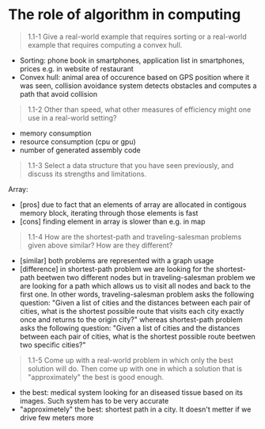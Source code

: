 # The role of algorithm in computing

> 1.1-1 Give a real-world example that requires sorting or a real-world example that requires computing a convex hull.

- Sorting: phone book in smartphones, application list in smartphones, prices e.g. in website of restaurant
- Convex hull: animal area of occurence based on GPS position where it was seen, collision avoidance system detects obstacles and computes a path that avoid collision 

> 1.1-2 Other than speed, what other measures of efficiency might one use in a real-world setting?

- memory consumption
- resource consumption (cpu or gpu)
- number of generated assembly code

> 1.1-3 Select a data structure that you have seen previously, and discuss its strengths and limitations.
 
Array:
- [pros] due to fact that an elements of array are allocated in contigous memory block, iterating through those elements is fast
- [cons] finding element in array is slower than e.g. in map

> 1.1-4 How are the shortest-path and traveling-salesman problems given above similar? How are they different?

- [similar] both problems are represented with a graph usage
- [difference] in shortest-path problem we are looking for the shortest-path beetwen two different nodes but in traveling-salesman problem we are looking for a path which allows us to visit all nodes and back to the first one. In other words, traveling-salesman problem asks the following question: "Given a list of cities and the distances between each pair of cities, what is the shortest possible route that visits each city exactly once and returns to the origin city?" whereas shortest-path problem asks the following question: "Given a list of cities and the distances between each pair of cities, what is the shortest possible route beetwen two specific cities?"

> 1.1-5 Come up with a real-world problem in which only the best solution will do. Then come up with one in which a solution that is "approximately" the best is good enough.

- the best: medical system looking for an diseased tissue based on its images. Such system has to be very accurate
- "approximetely" the best: shortest path in a city. It doesn't metter if we drive few meters more
